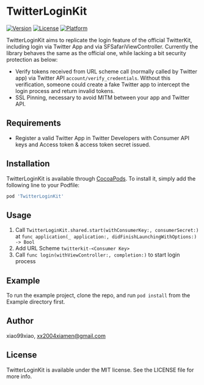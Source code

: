 # TwitterLoginKit

[![Version](https://img.shields.io/cocoapods/v/TwitterLoginKit.svg?style=flat)](https://cocoapods.org/pods/TwitterLoginKit)
[![License](https://img.shields.io/cocoapods/l/TwitterLoginKit.svg?style=flat)](https://cocoapods.org/pods/TwitterLoginKit)
[![Platform](https://img.shields.io/cocoapods/p/TwitterLoginKit.svg?style=flat)](https://cocoapods.org/pods/TwitterLoginKit)

TwitterLoginKit aims to replicate the login feature of the official TwitterKit, including login via Twitter App and via SFSafariViewController. Currently the library behaves the same as the official one, while lacking a bit security protection as below:

* Verify tokens received from URL scheme call (normally called by Twitter app) via Twitter API `account/verify_credentials`. Without this verification, someone could create a fake Twitter app to intercept the login process and return invalid tokens.
* SSL Pinning, necessary to avoid MITM between your app and Twitter API.


## Requirements

* Register a valid Twitter App in Twitter Developers with Consumer API keys and Access token & access token secret issued.

## Installation

TwitterLoginKit is available through [CocoaPods](https://cocoapods.org). To install
it, simply add the following line to your Podfile:

```ruby
pod 'TwitterLoginKit'
```

## Usage

1. Call `TwitterLoginKit.shared.start(withConsumerKey:, consumerSecret:)` at `func application(_ application:, didFinishLaunchingWithOptions:) -> Bool`
2. Add URL Scheme `twitterkit-<Consumer Key>`
3. Call `func login(withViewController:, completion:)` to start login process

## Example

To run the example project, clone the repo, and run `pod install` from the Example directory first.

## Author

xiao99xiao, xx2004xiamen@gmail.com

## License

TwitterLoginKit is available under the MIT license. See the LICENSE file for more info.
